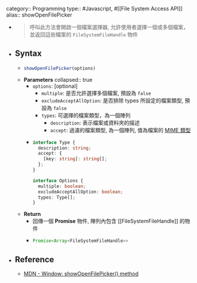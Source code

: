 category:: Programming
type:: #Javascript, #[[File System Access API]]
alias:: showOpenFilePicker

- > 呼叫此方法會開啟一個檔案選擇器, 允許使用者選擇一個或多個檔案，並返回這些檔案的 `FileSystemFileHandle` 物件
- ## Syntax
	- ```js
	  showOpenFilePicker(options)
	  ```
	- **Parameters**
	  collapsed:: true
		- `options`: [optional]
			- `multiple`: 是否允許選擇多個檔案, 預設為 `false`
			- `excludeAcceptAllOption`: 是否排除 types 所設定的檔案類型, 預設為 `false`
			- `types`: 可選擇的檔案類型，為一個陣列
				- `description`: 表示檔案或資料夾的描述
				- `accept`: 過濾的檔案類型, 為一個陣列, 值為檔案的 [MIME 類型](https://developer.mozilla.org/zh-CN/docs/Web/HTTP/Basics_of_HTTP/MIME_types/Common_types)
		- ```typescript
		  interface Type {
		    description: string;
		    accept: {
		      [key: string]: string[];
		    };
		  }
		  
		  interface Options {
		    multiple: boolean;
		    excludeAcceptAllOption: boolean;
		    types: Type[];
		  }
		  ```
	- **Return**
		- 回傳一個 **Promise** 物件,  陣列內包含 [[FileSystemFileHandle]] 的物件
		- ```typescript
		  Promise<Array<FileSystemFileHandle>>
		  ```
- ## Reference
	- [MDN - Window: showOpenFilePicker() method](https://developer.mozilla.org/en-US/docs/Web/API/window/showOpenFilePicker)